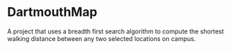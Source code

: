 # DartmouthMap
A project that uses a breadth first search algorithm to compute the shortest walking distance between any two selected locations on campus. 
